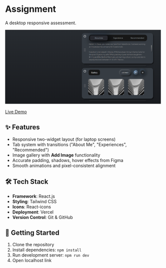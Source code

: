 # Assignment 

A desktop responsive assessment.

![Demo](./src/assets/AssessmentSS.png)

[Live Demo](https://lunacal-intern-assignment.vercel.app/)

## ✨ Features
- Responsive two-widget layout (for laptop screens)
- Tab system with transitions ("About Me", "Experiences", "Recommended")
- Image gallery with **Add Image** functionality
- Accurate padding, shadows, hover effects from Figma
- Smooth animations and pixel-consistent alignment

## 🛠️ Tech Stack

- **Framework**: React.js
- **Styling**: Tailwind CSS
- **Icons**: React-icons
- **Deployment**: Vercel
- **Version Control**: Git & GitHub

## 🚀 Getting Started

1. Clone the repository
2. Install dependencies: `npm install`
3. Run development server: `npm run dev`
4. Open localhost link
